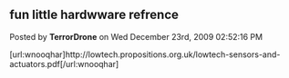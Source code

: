 ## fun little hardwware refrence
Posted by **TerrorDrone** on Wed December 23rd, 2009 02:52:16 PM

[url:wnooqhar]http&#58;//lowtech&#46;propositions&#46;org&#46;uk/lowtech-sensors-and-actuators&#46;pdf[/url:wnooqhar]
